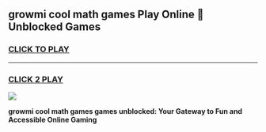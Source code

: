 
## growmi cool math games Play Online 👋 Unblocked Games
<h3>
<a href="https://news.freeplayer.one?title=growmi_cool_math_games&ref=17CMG">CLICK TO PLAY</a></h3>
<hr>

<h3>
<a href="https://news.freeplayer.one?title=growmi_cool_math_games&ref=17CMG">CLICK 2 PLAY</a>
  
</h3>

<a href="https://news.freeplayer.one?title=growmi_cool_math_games&ref=17CMG/"><img src="https://clearcache.store/games.png"></a>


**growmi cool math games games unblocked: Your Gateway to Fun and Accessible Online Gaming**
